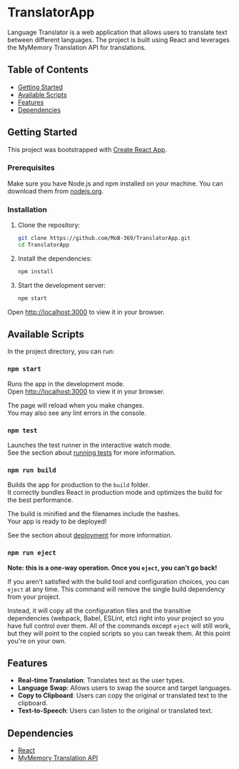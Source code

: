 # TranslatorApp

Language Translator is a web application that allows users to translate text between different languages. The project is built using React and leverages the MyMemory Translation API for translations.

## Table of Contents

- [Getting Started](#getting-started)
- [Available Scripts](#available-scripts)
- [Features](#features)
- [Dependencies](#dependencies)

## Getting Started

This project was bootstrapped with [Create React App](https://github.com/facebook/create-react-app).

### Prerequisites

Make sure you have Node.js and npm installed on your machine. You can download them from [nodejs.org](https://nodejs.org/).

### Installation

1. Clone the repository:
    ```sh
    git clone https://github.com/MoB-369/TranslatorApp.git
    cd TranslatorApp
    ```

2. Install the dependencies:
    ```sh
    npm install
    ```

3. Start the development server:
    ```sh
    npm start
    ```

Open [http://localhost:3000](http://localhost:3000) to view it in your browser.

## Available Scripts

In the project directory, you can run:

### `npm start`

Runs the app in the development mode.\
Open [http://localhost:3000](http://localhost:3000) to view it in your browser.

The page will reload when you make changes.\
You may also see any lint errors in the console.

### `npm test`

Launches the test runner in the interactive watch mode.\
See the section about [running tests](https://facebook.github.io/create-react-app/docs/running-tests) for more information.

### `npm run build`

Builds the app for production to the `build` folder.\
It correctly bundles React in production mode and optimizes the build for the best performance.

The build is minified and the filenames include the hashes.\
Your app is ready to be deployed!

See the section about [deployment](https://facebook.github.io/create-react-app/docs/deployment) for more information.

### `npm run eject`

**Note: this is a one-way operation. Once you `eject`, you can't go back!**

If you aren't satisfied with the build tool and configuration choices, you can `eject` at any time. This command will remove the single build dependency from your project.

Instead, it will copy all the configuration files and the transitive dependencies (webpack, Babel, ESLint, etc) right into your project so you have full control over them. All of the commands except `eject` will still work, but they will point to the copied scripts so you can tweak them. At this point you're on your own.

## Features

- **Real-time Translation**: Translates text as the user types.
- **Language Swap**: Allows users to swap the source and target languages.
- **Copy to Clipboard**: Users can copy the original or translated text to the clipboard.
- **Text-to-Speech**: Users can listen to the original or translated text.

## Dependencies

- [React](https://reactjs.org/)
- [MyMemory Translation API](https://mymemory.translated.net/doc/spec.php)

